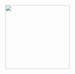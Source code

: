<p align="center"> <img src="https://media1.tenor.com/m/pJVRWvDq4moAAAAC/feliciano-vargas-italy-hetalia.gif" width=200> </p> 
